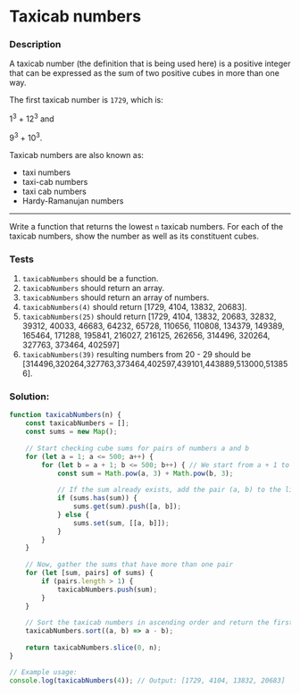 # Taxicab numbers

### Description

A taxicab number (the definition that is being used here) is a positive integer that can be expressed as the sum of two positive cubes in more than one way.

The first taxicab number is `1729`, which is:

1<sup>3</sup> + 12<sup>3</sup> and

9<sup>3</sup> + 10<sup>3</sup>.

Taxicab numbers are also known as:

- taxi numbers
- taxi-cab numbers
- taxi cab numbers
- Hardy-Ramanujan numbers

---

Write a function that returns the lowest `n` taxicab numbers. For each of the taxicab numbers, show the number as well as its constituent cubes.

### Tests

1. `taxicabNumbers` should be a function.
2. `taxicabNumbers` should return an array.
3. `taxicabNumbers` should return an array of numbers.
4. `taxicabNumbers(4)` should return [1729, 4104, 13832, 20683].
5. `taxicabNumbers(25)` should return [1729, 4104, 13832, 20683, 32832, 39312, 40033, 46683, 64232, 65728, 110656, 110808, 134379, 149389, 165464, 171288, 195841, 216027, 216125, 262656, 314496, 320264, 327763, 373464, 402597]
6. `taxicabNumbers(39)` resulting numbers from 20 - 29 should be [314496,320264,327763,373464,402597,439101,443889,513000,513856].

### Solution:

```javascript
function taxicabNumbers(n) {
    const taxicabNumbers = [];
    const sums = new Map();
    
    // Start checking cube sums for pairs of numbers a and b
    for (let a = 1; a <= 500; a++) {
        for (let b = a + 1; b <= 500; b++) { // We start from a + 1 to avoid repetition
            const sum = Math.pow(a, 3) + Math.pow(b, 3);
            
            // If the sum already exists, add the pair (a, b) to the list for that sum
            if (sums.has(sum)) {
                sums.get(sum).push([a, b]);
            } else {
                sums.set(sum, [[a, b]]);
            }
        }
    }
    
    // Now, gather the sums that have more than one pair
    for (let [sum, pairs] of sums) {
        if (pairs.length > 1) {
            taxicabNumbers.push(sum);
        }
    }
    
    // Sort the taxicab numbers in ascending order and return the first n
    taxicabNumbers.sort((a, b) => a - b);
    
    return taxicabNumbers.slice(0, n);
}

// Example usage:
console.log(taxicabNumbers(4)); // Output: [1729, 4104, 13832, 20683]
```